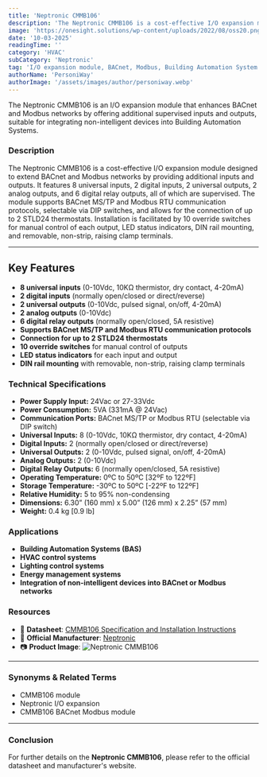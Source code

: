 ```yaml
---
title: 'Neptronic CMMB106'
description: 'The Neptronic CMMB106 is a cost-effective I/O expansion module designed to extend BACnet and Modbus networks by providing additional supervised inputs and outputs.'
image: 'https://onesight.solutions/wp-content/uploads/2022/08/oss20.png'
date: '10-03-2025'
readingTime: ''
category: 'HVAC'
subCategory: 'Neptronic'
tag: 'I/O expansion module, BACnet, Modbus, Building Automation System'
authorName: 'PersoniWay'
authorImage: '/assets/images/author/personiway.webp'
---
```


The Neptronic CMMB106 is an I/O expansion module that enhances BACnet and Modbus networks by offering additional supervised inputs and outputs, suitable for integrating non-intelligent devices into Building Automation Systems.

### **Description**
The Neptronic CMMB106 is a cost-effective I/O expansion module designed to extend BACnet and Modbus networks by providing additional inputs and outputs. It features 8 universal inputs, 2 digital inputs, 2 universal outputs, 2 analog outputs, and 6 digital relay outputs, all of which are supervised. The module supports BACnet MS/TP and Modbus RTU communication protocols, selectable via DIP switches, and allows for the connection of up to 2 STLD24 thermostats. Installation is facilitated by 10 override switches for manual control of each output, LED status indicators, DIN rail mounting, and removable, non-strip, raising clamp terminals.

---

## **Key Features**
- **8 universal inputs** (0-10Vdc, 10KΩ thermistor, dry contact, 4-20mA)
- **2 digital inputs** (normally open/closed or direct/reverse)
- **2 universal outputs** (0-10Vdc, pulsed signal, on/off, 4-20mA)
- **2 analog outputs** (0-10Vdc)
- **6 digital relay outputs** (normally open/closed, 5A resistive)
- **Supports BACnet MS/TP and Modbus RTU communication protocols**
- **Connection for up to 2 STLD24 thermostats**
- **10 override switches** for manual control of outputs
- **LED status indicators** for each input and output
- **DIN rail mounting** with removable, non-strip, raising clamp terminals

### **Technical Specifications**
- **Power Supply Input:** 24Vac or 27-33Vdc
- **Power Consumption:** 5VA (331mA @ 24Vac)
- **Communication Ports:** BACnet MS/TP or Modbus RTU (selectable via DIP switch)
- **Universal Inputs:** 8 (0-10Vdc, 10KΩ thermistor, dry contact, 4-20mA)
- **Digital Inputs:** 2 (normally open/closed or direct/reverse)
- **Universal Outputs:** 2 (0-10Vdc, pulsed signal, on/off, 4-20mA)
- **Analog Outputs:** 2 (0-10Vdc)
- **Digital Relay Outputs:** 6 (normally open/closed, 5A resistive)
- **Operating Temperature:** 0ºC to 50ºC [32ºF to 122ºF]
- **Storage Temperature:** -30ºC to 50ºC [-22ºF to 122ºF]
- **Relative Humidity:** 5 to 95% non-condensing
- **Dimensions:** 6.30” (160 mm) x 5.00” (126 mm) x 2.25” (57 mm)
- **Weight:** 0.4 kg [0.9 lb]

### **Applications**
- **Building Automation Systems (BAS)**
- **HVAC control systems**
- **Lighting control systems**
- **Energy management systems**
- **Integration of non-intelligent devices into BACnet or Modbus networks**

### **Resources**

- 📄 **Datasheet**: [CMMB106 Specification and Installation Instructions](https://onesight.solutions/wp-content/uploads/2022/11/DATASHEET-OSS-20.pdf)
- 🏢 **Official Manufacturer**: [Neptronic](https://www.neptronic.com/)
- 📷 **Product Image**:
  ![Neptronic CMMB106](https://onesight.solutions/wp-content/uploads/2022/08/oss20.png)

---

### **Synonyms & Related Terms**  
- CMMB106 module  
- Neptronic I/O expansion  
- CMMB106 BACnet Modbus module  

---

### **Conclusion**  
For further details on the **Neptronic CMMB106**, please refer to the official datasheet and manufacturer's website.  
